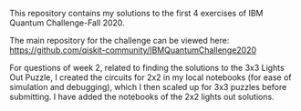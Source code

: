 This repository contains my solutions to the first 4 exercises of IBM Quantum Challenge-Fall 2020.

The main repository for the challenge can be viewed here: https://github.com/qiskit-community/IBMQuantumChallenge2020  

For questions of week 2, related to finding the solutions to the 3x3 Lights Out Puzzle, I created the circuits for 2x2 in my local notebooks (for ease of simulation and debugging), which I then scaled up for 3x3 puzzles before submitting. I have added the notebooks of the 2x2 lights out solutions.
